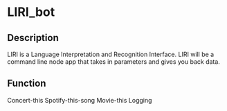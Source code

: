 # LIRI_bot

## Description
 LIRI is a Language Interpretation and Recognition Interface. LIRI will be a command line node app that takes in parameters and gives you back data.
 
 ## Function
 
 Concert-this
 Spotify-this-song
 Movie-this
 Logging

